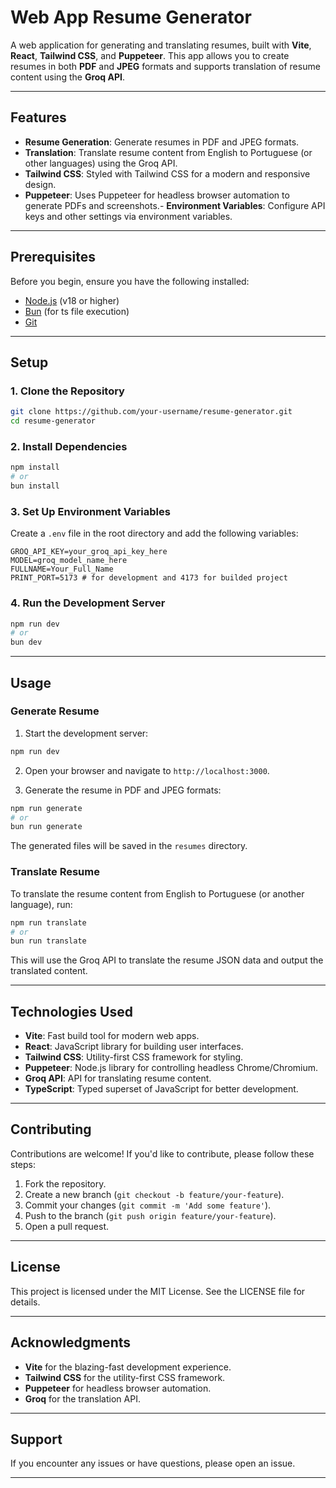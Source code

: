 
# Web App Resume Generator

A web application for generating and translating resumes, built with **Vite**, **React**, **Tailwind CSS**, and **Puppeteer**. This app allows you to create resumes in both **PDF** and **JPEG** 
formats and supports translation of resume content using the **Groq API**.

---

## Features

- **Resume Generation**: Generate resumes in PDF and JPEG formats.
- **Translation**: Translate resume content from English to Portuguese (or other languages) using the Groq API.
- **Tailwind CSS**: Styled with Tailwind CSS for a modern and responsive design.
- **Puppeteer**: Uses Puppeteer for headless browser automation to generate PDFs and screenshots.- **Environment Variables**: Configure API keys and other settings via environment variables.    

---

## Prerequisites

Before you begin, ensure you have the following installed:

- [Node.js](https://nodejs.org/) (v18 or higher)
- [Bun](https://bun.sh/) (for ts file execution)
- [Git](https://git-scm.com/)

---

## Setup

### 1. Clone the Repository

```bash
git clone https://github.com/your-username/resume-generator.git
cd resume-generator
```

### 2. Install Dependencies

```bash
npm install
# or
bun install
```

### 3. Set Up Environment Variables

Create a `.env` file in the root directory and add the following variables:

```env
GROQ_API_KEY=your_groq_api_key_here
MODEL=groq_model_name_here
FULLNAME=Your_Full_Name
PRINT_PORT=5173 # for development and 4173 for builded project
```

### 4. Run the Development Server

```bash
npm run dev
# or
bun dev
```

---

## Usage

### Generate Resume

1. Start the development server:

```bash
npm run dev
```

2. Open your browser and navigate to `http://localhost:3000`.

3. Generate the resume in PDF and JPEG formats:

```bash
npm run generate
# or
bun run generate
```

The generated files will be saved in the `resumes` directory.

### Translate Resume

To translate the resume content from English to Portuguese (or another language), run:

```bash
npm run translate
# or
bun run translate
```

This will use the Groq API to translate the resume JSON data and output the translated content.  

---

## Technologies Used

- **Vite**: Fast build tool for modern web apps.
- **React**: JavaScript library for building user interfaces.
- **Tailwind CSS**: Utility-first CSS framework for styling.
- **Puppeteer**: Node.js library for controlling headless Chrome/Chromium.
- **Groq API**: API for translating resume content.
- **TypeScript**: Typed superset of JavaScript for better development.

---

## Contributing

Contributions are welcome! If you'd like to contribute, please follow these steps:

1. Fork the repository.
2. Create a new branch (`git checkout -b feature/your-feature`).
3. Commit your changes (`git commit -m 'Add some feature'`).
4. Push to the branch (`git push origin feature/your-feature`).
5. Open a pull request.

---

## License

This project is licensed under the MIT License. See the LICENSE file for details.

---

## Acknowledgments

- **Vite** for the blazing-fast development experience.
- **Tailwind CSS** for the utility-first CSS framework.
- **Puppeteer** for headless browser automation.
- **Groq** for the translation API.

---

## Support

If you encounter any issues or have questions, please open an issue.

---
